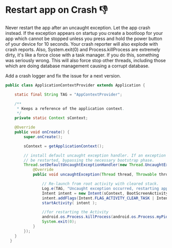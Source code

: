 # Restart app on Crash 👎

Never restart the app after an uncaught exception. Let the app crash instead. If the exception appears on startup you create a bootloop for your app which cannot be stopped unless you press and hold the power button of your device for 10 seconds. Your crash reporter will also explode with crash reports.
Also, System.exit(0) and Process.killProcess are extremely dirty, it's like a force close with a task manager. If you do this, something was seriously wrong. This will also force stop other threads, including those which are doing database management causing a corrupt database.

Add a crash logger and fix the issue for a next version.

```java
public class ApplicationContextProvider extends Application {

    static final String TAG = "AppContextProvider";

    /**
     * Keeps a reference of the application context.
     */
    private static Context sContext;

    @Override
    public void onCreate() {
        super.onCreate();

        sContext = getApplicationContext();

        // install default uncaught exception handler. If an exception is not caught, the app should always restart. By default, the activity will
        // be restarted, bypassing the necessary bootstrap phase.
        Thread.setDefaultUncaughtExceptionHandler(new Thread.UncaughtExceptionHandler() {
            @Override
            public void uncaughtException(Thread thread, Throwable throwable) {

                // Re-launch from root activity with cleared stack.
                Log.e(TAG, "Uncaught exception occurred, restarting app");
                Intent intent = new Intent(sContext, BootScreenActivity.class );
                intent.addFlags(Intent.FLAG_ACTIVITY_CLEAR_TASK | Intent.FLAG_ACTIVITY_NEW_TASK);
                startActivity( intent );

                //for restarting the Activity
                android.os.Process.killProcess(android.os.Process.myPid());
                System.exit(0);
            }
        });
    }
  }
```

